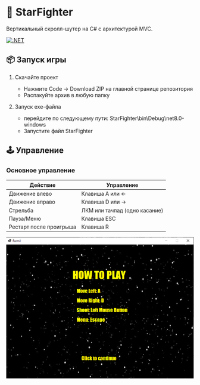 # 🚀 StarFighter 


Вертикальный скролл-шутер на C# с архитектурой MVC.


[![.NET](https://img.shields.io/badge/.NET-8.0-purple.svg)](https://dotnet.microsoft.com)

## 📦 Запуск игры

1. Скачайте проект  
   - Нажмите Code → Download ZIP на главной странице репозитория
   - Распакуйте архив в любую папку

2. Запуск exe-файла  
   - перейдите по следующему пути: StarFighter\bin\Debug\net8.0-windows
   - Запустите файл StarFighter


## 🕹 Управление

### Основное управление
| Действие               | Управление                     |
|------------------------|-------------------------------|
| Движение влево     | Клавиша A или ←           |
| Движение вправо    | Клавиша D или →           |
| Стрельба          | ЛКМ или тачпад (одно касание) |
| Пауза/Меню        | Клавиша ESC                 |
| Рестарт после проигрыша| Клавиша R     |


![Пример управления](Управление.png)
